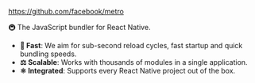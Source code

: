https://github.com/facebook/metro

🚇 The JavaScript bundler for React Native.

-   **🚅 Fast**: We aim for sub-second reload cycles, fast startup and quick bundling speeds.
-   **⚖️ Scalable**: Works with thousands of modules in a single application.
-   **⚛️ Integrated**: Supports every React Native project out of the box.

